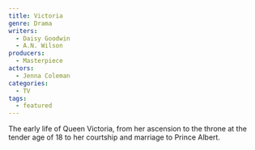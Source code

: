 ```yaml
---
title: Victoria
genre: Drama
writers:
  - Daisy Goodwin
  - A.N. Wilson
producers:
  - Masterpiece
actors:
  - Jenna Coleman
categories:
  - TV
tags:
  - featured
---
```

The early life of Queen Victoria, from her ascension to the throne at the tender age of 18 to her courtship and marriage to Prince Albert.
